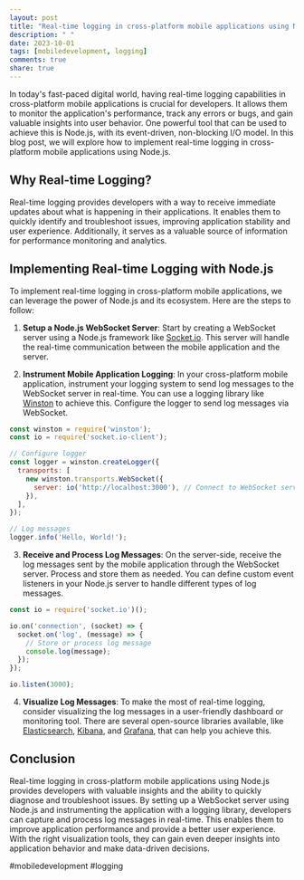 ```yaml
---
layout: post
title: "Real-time logging in cross-platform mobile applications using Node.js"
description: " "
date: 2023-10-01
tags: [mobiledevelopment, logging]
comments: true
share: true
---
```


In today's fast-paced digital world, having real-time logging capabilities in cross-platform mobile applications is crucial for developers. It allows them to monitor the application's performance, track any errors or bugs, and gain valuable insights into user behavior. One powerful tool that can be used to achieve this is Node.js, with its event-driven, non-blocking I/O model. In this blog post, we will explore how to implement real-time logging in cross-platform mobile applications using Node.js.

## Why Real-time Logging?

Real-time logging provides developers with a way to receive immediate updates about what is happening in their applications. It enables them to quickly identify and troubleshoot issues, improving application stability and user experience. Additionally, it serves as a valuable source of information for performance monitoring and analytics.

## Implementing Real-time Logging with Node.js

To implement real-time logging in cross-platform mobile applications, we can leverage the power of Node.js and its ecosystem. Here are the steps to follow:

1. **Setup a Node.js WebSocket Server**: Start by creating a WebSocket server using a Node.js framework like [Socket.io](https://socket.io/). This server will handle the real-time communication between the mobile application and the server.

2. **Instrument Mobile Application Logging**: In your cross-platform mobile application, instrument your logging system to send log messages to the WebSocket server in real-time. You can use a logging library like [Winston](https://github.com/winstonjs/winston) to achieve this. Configure the logger to send log messages via WebSocket.

```javascript
const winston = require('winston');
const io = require('socket.io-client');

// Configure logger
const logger = winston.createLogger({
  transports: [
    new winston.transports.WebSocket({
      server: io('http://localhost:3000'), // Connect to WebSocket server
    }),
  ],
});

// Log messages
logger.info('Hello, World!');
```

3. **Receive and Process Log Messages**: On the server-side, receive the log messages sent by the mobile application through the WebSocket server. Process and store them as needed. You can define custom event listeners in your Node.js server to handle different types of log messages.

```javascript
const io = require('socket.io')();

io.on('connection', (socket) => {
  socket.on('log', (message) => {
    // Store or process log message
    console.log(message);
  });
});

io.listen(3000);
```

4. **Visualize Log Messages**: To make the most of real-time logging, consider visualizing the log messages in a user-friendly dashboard or monitoring tool. There are several open-source libraries available, like [Elasticsearch](https://www.elastic.co/elasticsearch/), [Kibana](https://www.elastic.co/kibana), and [Grafana](https://grafana.com/), that can help you achieve this.

## Conclusion

Real-time logging in cross-platform mobile applications using Node.js provides developers with valuable insights and the ability to quickly diagnose and troubleshoot issues. By setting up a WebSocket server using Node.js and instrumenting the application with a logging library, developers can capture and process log messages in real-time. This enables them to improve application performance and provide a better user experience. With the right visualization tools, they can gain even deeper insights into application behavior and make data-driven decisions.

#mobiledevelopment #logging